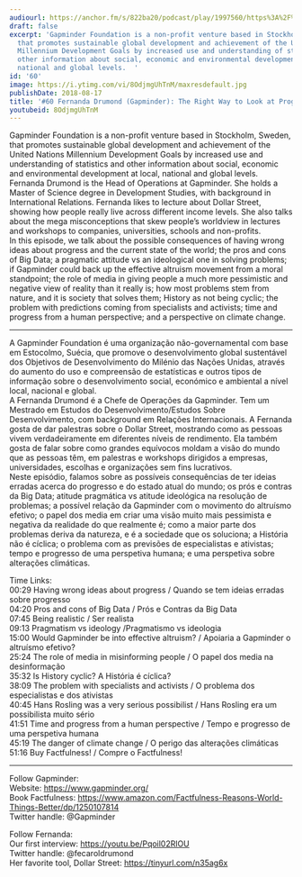 ```yaml
---
audiourl: https://anchor.fm/s/822ba20/podcast/play/1997560/https%3A%2F%2Fd3ctxlq1ktw2nl.cloudfront.net%2Fproduction%2F2018-11-28%2F7651377-44100-2-1780779145e2b.mp3
draft: false
excerpt: 'Gapminder Foundation is a non-profit venture based in Stockholm, Sweden,
  that promotes sustainable global development and achievement of the United Nations
  Millennium Development Goals by increased use and understanding of statistics and
  other information about social, economic and environmental development at local,
  national and global levels.  '
id: '60'
image: https://i.ytimg.com/vi/8OdjmgUhTnM/maxresdefault.jpg
publishDate: 2018-08-17
title: '#60 Fernanda Drumond (Gapminder): The Right Way to Look at Progress'
youtubeid: 8OdjmgUhTnM
---
```

<div class="timelinks">

Gapminder Foundation is a non-profit venture based in Stockholm, Sweden, that promotes sustainable global development and achievement of the United Nations Millennium Development Goals by increased use and understanding of statistics and other information about social, economic and environmental development at local, national and global levels.  
Fernanda Drumond is the Head of Operations at Gapminder. She holds a Master of Science degree in Development Studies, with background in International Relations. Fernanda likes to lecture about Dollar Street, showing how people really live across different income levels. She also talks about the mega misconceptions that skew people’s worldview in lectures and workshops to companies, universities, schools and non-profits.  
In this episode, we talk about the possible consequences of having wrong ideas about progress and the current state of the world; the pros and cons of Big Data; a pragmatic attitude vs an ideological one in solving problems; if Gapminder could back up the effective altruism movement from a moral standpoint; the role of media in giving people a much more pessimistic and negative view of reality than it really is; how most problems stem from nature, and it is society that solves them; History as not being cyclic; the problem with predictions coming from specialists and activists; time and progress from a human perspective; and a perspective on climate change.   

---

A Gapminder Foundation é uma organização não-governamental com base em Estocolmo, Suécia, que promove o desenvolvimento global sustentável dos Objetivos de Desenvolvimento do Milénio das Nações Unidas, através do aumento do uso e compreensão de estatísticas e outros tipos de informação sobre o desenvolvimento social, económico e ambiental a nível local, nacional e global.  
A Fernanda Drumond é a Chefe de Operações da Gapminder. Tem um Mestrado em Estudos do Desenvolvimento/Estudos Sobre Desenvolvimento, com background em Relações Internacionais. A Fernanda gosta de dar palestras sobre o Dollar Street, mostrando como as pessoas vivem verdadeiramente em diferentes níveis de rendimento. Ela também gosta de falar sobre como grandes equívocos moldam a visão do mundo que as pessoas têm, em palestras e workshops dirigidos a empresas, universidades, escolhas e organizações sem fins lucrativos.  
Neste episódio, falamos sobre as possíveis consequências de ter ideias erradas acerca do progresso e do estado atual do mundo; os prós e contras da Big Data; atitude pragmática vs atitude ideológica na resolução de problemas; a possível relação da Gapminder com o movimento do altruísmo efetivo; o papel dos media em criar uma visão muito mais pessimista e negativa da realidade do que realmente é; como a maior parte dos problemas deriva da natureza, e é a sociedade que os soluciona; a História não é cíclica; o problema com as previsões de especialistas e ativistas; tempo e progresso de uma perspetiva humana; e uma perspetiva sobre alterações climáticas.

Time Links:  
<time>00:29</time> Having wrong ideas about progress / Quando se tem ideias erradas sobre progresso  
<time>04:20</time> Pros and cons of Big Data / Prós e Contras da Big Data    
<time>07:45</time> Being realistic / Ser realista    
<time>09:13</time> Pragmatism vs ideology /Pragmatismo vs ideologia    
<time>15:00</time> Would Gapminder be into effective altruism? / Apoiaria a Gapminder o altruísmo efetivo?    
<time>25:24</time> The role of media in misinforming people / O papel dos media na desinformação    
<time>35:32</time> Is History cyclic? A História é cíclica?    
<time>38:09</time> The problem with specialists and activists / O problema dos especialistas e dos ativistas    
<time>40:45</time> Hans Rosling was a very serious possibilist / Hans Rosling era um possibilista muito sério    
<time>41:51</time> Time and progress from a human perspective / Tempo e progresso de uma perspetiva humana  
<time>45:19</time> The danger of climate change / O perigo das alterações climáticas  
<time>51:16</time> Buy Factfulness! / Compre o Factfulness!


---

Follow Gapminder:  
Website: https://www.gapminder.org/  
Book Factfulness: https://www.amazon.com/Factfulness-Reasons-World-Things-Better/dp/1250107814  
Twitter handle: @Gapminder

Follow Fernanda:  
Our first interview: https://youtu.be/Pqoil02RlOU  
Twitter handle: @fecaroldrumond  
Her favorite tool, Dollar Street: https://tinyurl.com/n35ag6x
</div>

